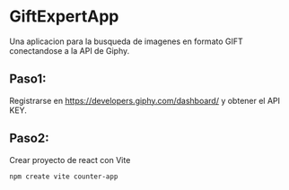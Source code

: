 # GiftExpertApp

Una aplicacion para la busqueda de imagenes en formato GIFT conectandose a la API de Giphy.

## Paso1:
Registrarse en https://developers.giphy.com/dashboard/ y obtener el API KEY.

## Paso2:
Crear proyecto de react con Vite
```shell
npm create vite counter-app 

```


